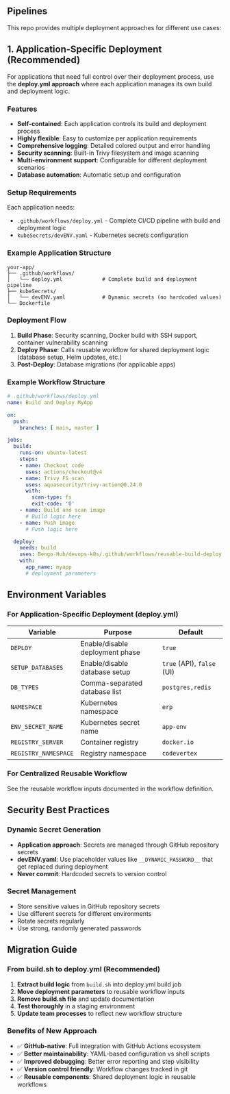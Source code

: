 Pipelines
---------

This repo provides multiple deployment approaches for different use cases:

## 1. Application-Specific Deployment (Recommended)

For applications that need full control over their deployment process, use the **deploy.yml approach** where each application manages its own build and deployment logic.

### Features
- **Self-contained**: Each application controls its build and deployment process
- **Highly flexible**: Easy to customize per application requirements
- **Comprehensive logging**: Detailed colored output and error handling
- **Security scanning**: Built-in Trivy filesystem and image scanning
- **Multi-environment support**: Configurable for different deployment scenarios
- **Database automation**: Automatic setup and configuration

### Setup Requirements
Each application needs:
- `.github/workflows/deploy.yml` - Complete CI/CD pipeline with build and deployment logic
- `kubeSecrets/devENV.yaml` - Kubernetes secrets configuration

### Example Application Structure
```
your-app/
├── .github/workflows/
│   └── deploy.yml             # Complete build and deployment pipeline
├── kubeSecrets/
│   └── devENV.yaml            # Dynamic secrets (no hardcoded values)
└── Dockerfile
```

### Deployment Flow
1. **Build Phase**: Security scanning, Docker build with SSH support, container vulnerability scanning
2. **Deploy Phase**: Calls reusable workflow for shared deployment logic (database setup, Helm updates, etc.)
3. **Post-Deploy**: Database migrations (for applicable apps)

### Example Workflow Structure
```yaml
# .github/workflows/deploy.yml
name: Build and Deploy MyApp

on:
  push:
    branches: [ main, master ]

jobs:
  build:
    runs-on: ubuntu-latest
    steps:
    - name: Checkout code
      uses: actions/checkout@v4
    - name: Trivy FS scan
      uses: aquasecurity/trivy-action@0.24.0
      with:
        scan-type: fs
        exit-code: '0'
    - name: Build and scan image
      # Build logic here
    - name: Push image
      # Push logic here

  deploy:
    needs: build
    uses: Bengo-Hub/devops-k8s/.github/workflows/reusable-build-deploy.yml@main
    with:
      app_name: myapp
      # deployment parameters
```

## Environment Variables

### For Application-Specific Deployment (deploy.yml)

| Variable | Purpose | Default |
|----------|---------|---------|
| `DEPLOY` | Enable/disable deployment phase | `true` |
| `SETUP_DATABASES` | Enable/disable database setup | `true` (API), `false` (UI) |
| `DB_TYPES` | Comma-separated database list | `postgres,redis` |
| `NAMESPACE` | Kubernetes namespace | `erp` |
| `ENV_SECRET_NAME` | Kubernetes secret name | `app-env` |
| `REGISTRY_SERVER` | Container registry | `docker.io` |
| `REGISTRY_NAMESPACE` | Registry namespace | `codevertex` |

### For Centralized Reusable Workflow

See the reusable workflow inputs documented in the workflow definition.

## Security Best Practices

### Dynamic Secret Generation
- **Application approach**: Secrets are managed through GitHub repository secrets
- **devENV.yaml**: Use placeholder values like `__DYNAMIC_PASSWORD__` that get replaced during deployment
- **Never commit**: Hardcoded secrets to version control

### Secret Management
- Store sensitive values in GitHub repository secrets
- Use different secrets for different environments
- Rotate secrets regularly
- Use strong, randomly generated passwords

## Migration Guide

### From build.sh to deploy.yml (Recommended)

1. **Extract build logic** from `build.sh` into deploy.yml build job
2. **Move deployment parameters** to reusable workflow inputs
3. **Remove build.sh file** and update documentation
4. **Test thoroughly** in a staging environment
5. **Update team processes** to reflect new workflow structure

### Benefits of New Approach
- ✅ **GitHub-native**: Full integration with GitHub Actions ecosystem
- ✅ **Better maintainability**: YAML-based configuration vs shell scripts
- ✅ **Improved debugging**: Better error reporting and step visibility
- ✅ **Version control friendly**: Workflow changes tracked in git
- ✅ **Reusable components**: Shared deployment logic in reusable workflows
